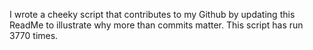 I wrote a cheeky script that contributes to my Github by updating this ReadMe to illustrate why more than commits matter. This script has run 3770 times.
